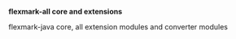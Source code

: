 **flexmark-all core and extensions**

flexmark-java core, all extension modules and converter modules

